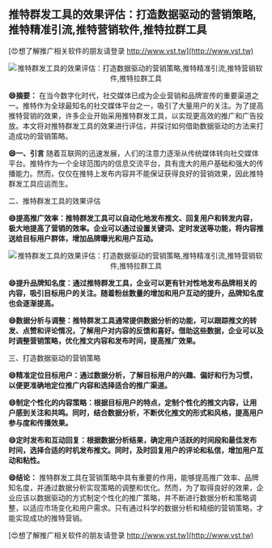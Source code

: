 ## **推特群发工具的效果评估：打造数据驱动的营销策略,推特精准引流,推特营销软件,推特拉群工具**

[😍想了解推广相关软件的朋友请登录 http://www.vst.tw](http://www.vst.tw)

 <center><img src="https://vst.tw/MP4/tuiguang/png/0.png" alt="推特群发工具的效果评估：打造数据驱动的营销策略,推特精准引流,推特营销软件,推特拉群工具"></center>

**😄摘要：**
在当今数字化时代，社交媒体已成为企业营销和品牌宣传的重要渠道之一。推特作为全球最知名的社交媒体平台之一，吸引了大量用户的关注。为了提高推特营销的效果，许多企业开始采用推特群发工具，以实现更高效的推广和广告投放。本文将对推特群发工具的效果进行评估，并探讨如何借助数据驱动的方法来打造成功的营销策略。

**😄一、引言**
随着互联网的迅速发展，人们的注意力逐渐从传统媒体转向社交媒体平台。推特作为一个全球范围内的信息交流平台，具有庞大的用户基础和强大的传播能力。然而，仅仅在推特上发布内容并不能保证获得良好的营销效果，因此推特群发工具应运而生。

二、推特群发工具的效果评估

**😄提高推广效率：推特群发工具可以自动化地发布推文、回复用户和转发内容，极大地提高了营销的效率。企业可以通过设置关键词、定时发送等功能，将内容推送给目标用户群体，增加品牌曝光和用户互动。**

 <center><img src="https://vst.tw/MP4/tuiguang/png/2.png" alt="推特群发工具的效果评估：打造数据驱动的营销策略,推特精准引流,推特营销软件,推特拉群工具"></center>

**😄提升品牌知名度：通过推特群发工具，企业可以更有针对性地发布品牌相关的内容，吸引目标用户的关注。随着粉丝数量的增加和用户互动的提升，品牌知名度也会逐渐提高。**

**😄数据分析与调整：推特群发工具通常提供数据分析的功能，可以跟踪推文的转发、点赞和评论情况，了解用户对内容的反馈和喜好。借助这些数据，企业可以及时调整营销策略，优化推文内容和发布时间，提高推广效果。**

三、打造数据驱动的营销策略

**😄精准定位目标用户：通过数据分析，了解目标用户的兴趣、偏好和行为习惯，以便更准确地定位推广内容和选择适合的推广渠道。**

**😄制定个性化的内容策略：根据目标用户的特点，定制个性化的推文内容，让用户感到关注和共鸣。同时，结合数据分析，不断优化推文的形式和风格，提高用户参与度和传播效果。**

**😄定时发布和互动回复：根据数据分析结果，确定用户活跃的时间段和最佳发布时间，选择合适的时机发布推文。同时，及时回复用户的评论和私信，增加用户互动和粘性。**

**😄结论：**
推特群发工具在营销策略中具有重要的作用，能够提高推广效率、品牌知名度，并通过数据分析实现策略的调整和优化。然而，为了取得良好的效果，企业应该以数据驱动的方式制定个性化的推广策略，并不断进行数据分析和策略调整，以适应市场变化和用户需求。只有通过科学的数据分析和精细的营销策略，才能实现成功的推特营销。

[😍想了解推广相关软件的朋友请登录 http://www.vst.tw](http://www.vst.tw)



